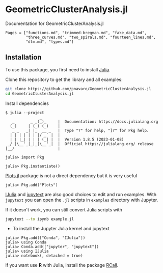 # GeometricClusterAnalysis.jl

Documentation for GeometricClusterAnalysis.jl

```@contents
Pages = ["functions.md", "trimmed-bregman.md", "fake_data.md",
         "three_curves.md", "two_spirals.md", "fourteen_lines.md", 
         "dtm.md", "types.md"]
```


## Installation

To use this package, you first need to install [Julia](https://julialang.org/downloads/).

Clone this repository to get the library and all examples:

```bash
git clone https://github.com/pnavaro/GeometricClusterAnalysis.jl
cd GeometricClusterAnalysis.jl
```

Install dependencies

```
$ julia --project
               _
   _       _ _(_)_     |  Documentation: https://docs.julialang.org
  (_)     | (_) (_)    |
   _ _   _| |_  __ _   |  Type "?" for help, "]?" for Pkg help.
  | | | | | | |/ _` |  |
  | | |_| | | | (_| |  |  Version 1.8.5 (2023-01-08)
 _/ |\__'_|_|_|\__'_|  |  Official https://julialang.org/ release
|__/                   |

julia> import Pkg

julia> Pkg.instantiate()
```

[Plots.jl](https://github.com/JuliaPlots/Plots.jl) package is not a direct dependency but it is very useful

```
julia> Pkg.add("Plots")
```

[IJulia](https://github.com/JuliaLang/IJulia.jl) and [jupytext](https://jupytext.readthedocs.io/) are also good choices to edit and run examples. With `jupytext` you can open the `.jl` scripts in `examples` directory with Jupyter.

If it doesn't work, you can still convert Julia scripts with
```bash
jupytext --to ipynb example.jl
```

- To install the Jupyter Julia kernel and jupytext

```
julia> Pkg.add(["Conda", "IJulia"])
julia> using Conda
julia> Conda.add(["jupyter", "jupytext"])
julia> using IJulia
julia> notebook(, detached = true)
```

If you want use **R** with Julia, install the package [RCall](https://github.com/JuliaInterop/RCall.jl).






